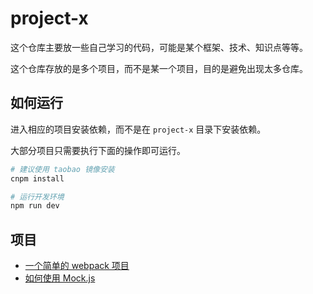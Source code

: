 # project-x

这个仓库主要放一些自己学习的代码，可能是某个框架、技术、知识点等等。

这个仓库存放的是多个项目，而不是某一个项目，目的是避免出现太多仓库。

## 如何运行

进入相应的项目安装依赖，而不是在 `project-x` 目录下安装依赖。

大部分项目只需要执行下面的操作即可运行。

```sh
# 建议使用 taobao 镜像安装
cnpm install

# 运行开发环境
npm run dev
```

## 项目

- [一个简单的 webpack 项目](./webpack/README.md)
- [如何使用 Mock.js](./webpack-mockjs/README.md)
